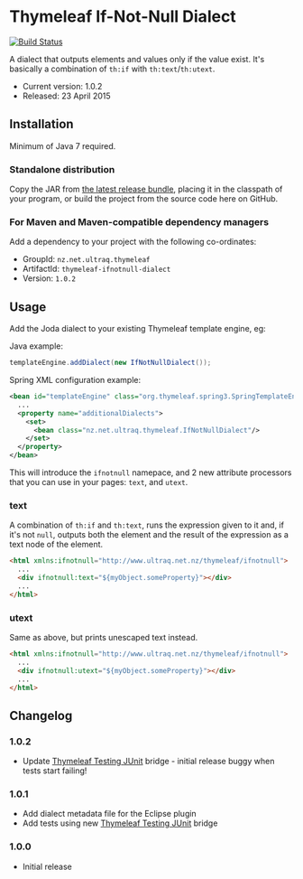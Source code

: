 
Thymeleaf If-Not-Null Dialect
=============================

[![Build Status](https://travis-ci.org/ultraq/thymeleaf-ifnotnull-dialect.svg?branch=master)](https://travis-ci.org/ultraq/thymeleaf-ifnotnull-dialect)

A dialect that outputs elements and values only if the value exist.  It's
basically a combination of `th:if` with `th:text`/`th:utext`.

 - Current version: 1.0.2
 - Released: 23 April 2015


Installation
------------

Minimum of Java 7 required.

### Standalone distribution
Copy the JAR from [the latest release bundle](https://github.com/ultraq/thymeleaf-ifnotnull-dialect/releases),
placing it in the classpath of your program, or build the project from the
source code here on GitHub.

### For Maven and Maven-compatible dependency managers
Add a dependency to your project with the following co-ordinates:

 - GroupId: `nz.net.ultraq.thymeleaf`
 - ArtifactId: `thymeleaf-ifnotnull-dialect`
 - Version: `1.0.2`


Usage
-----

Add the Joda dialect to your existing Thymeleaf template engine, eg:

Java example:

```java
templateEngine.addDialect(new IfNotNullDialect());
```

Spring XML configuration example:

```xml
<bean id="templateEngine" class="org.thymeleaf.spring3.SpringTemplateEngine">
  ...
  <property name="additionalDialects">
    <set>
      <bean class="nz.net.ultraq.thymeleaf.IfNotNullDialect"/>
    </set>
  </property>
</bean>
```

This will introduce the `ifnotnull` namepace, and 2 new attribute processors
that you can use in your pages: `text`, and `utext`.

### text

A combination of `th:if` and `th:text`, runs the expression given to it and, if
it's not `null`, outputs both the element and the result of the expression
as a text node of the element.

```html
<html xmlns:ifnotnull="http://www.ultraq.net.nz/thymeleaf/ifnotnull">
  ...
  <div ifnotnull:text="${myObject.someProperty}"></div>
  ...
</html>
```

### utext

Same as above, but prints unescaped text instead.

```html
<html xmlns:ifnotnull="http://www.ultraq.net.nz/thymeleaf/ifnotnull">
  ...
  <div ifnotnull:utext="${myObject.someProperty}"></div>
  ...
</html>
```


Changelog
---------

### 1.0.2
 - Update [Thymeleaf Testing JUnit](https://github.com/ultraq/thymeleaf-testing-junit)
   bridge - initial release buggy when tests start failing!

### 1.0.1
 - Add dialect metadata file for the Eclipse plugin
 - Add tests using new [Thymeleaf Testing JUnit](https://github.com/ultraq/thymeleaf-testing-junit)
   bridge

### 1.0.0
 - Initial release

